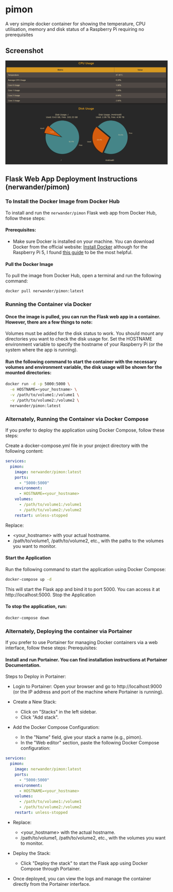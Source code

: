 # pimon
A very simple docker container for showing the temperature, CPU utilisation, memory and disk status of a Raspberry Pi requiring no prerequisites

## Screenshot

![Screenshot](https://raw.githubusercontent.com/benstaniford/pimon/main/readme/screen.png)

## Flask Web App Deployment Instructions (nerwander/pimon)

### **To Install the Docker Image from Docker Hub**

To install and run the `nerwander/pimon` Flask web app from Docker Hub, follow these steps:

#### Prerequisites:
- Make sure Docker is installed on your machine. You can download Docker from the official website: [Install Docker](https://docs.docker.com/get-docker/) although for the Raspberry Pi 5, I found 
[this guide](https://www.jpaul.me/2024/07/how-to-install-docker-on-a-raspberry-pi-5/) to be the most helpful.

#### Pull the Docker Image
To pull the image from Docker Hub, open a terminal and run the following command:

```bash
docker pull nerwander/pimon:latest
```

### **Running the Container via Docker**

#### Once the image is pulled, you can run the Flask web app in a container. However, there are a few things to note:

Volumes must be added for the disk status to work. You should mount any directories you want to check the disk usage for.
Set the HOSTNAME environment variable to specify the hostname of your Raspberry Pi (or the system where the app is running).

#### Run the following command to start the container with the necessary volumes and environment variable, the disk usage will be shown for the mounted directories:

```bash
docker run -d -p 5000:5000 \
  -e HOSTNAME=<your_hostname> \
  -v /path/to/volume1:/volume1 \
  -v /path/to/volume2:/volume2 \
  nerwander/pimon:latest
```

### **Alternately, Running the Container via Docker Compose**

If you prefer to deploy the application using Docker Compose, follow these steps:

Create a docker-compose.yml file in your project directory with the following content:
```yaml
services:
  pimon:
    image: nerwander/pimon:latest
    ports:
      - "5000:5000"
    environment:
      - HOSTNAME=<your_hostname>
    volumes:
      - /path/to/volume1:/volume1
      - /path/to/volume2:/volume2
    restart: unless-stopped
```
Replace:
- <your_hostname> with your actual hostname.
- /path/to/volume1, /path/to/volume2, etc., with the paths to the volumes you want to monitor.

#### Start the Application

Run the following command to start the application using Docker Compose:

```bash
docker-compose up -d
```

This will start the Flask app and bind it to port 5000. You can access it at http://localhost:5000.
Stop the Application

#### To stop the application, run:

```bash
docker-compose down
```

### **Alternately, Deploying the container via Portainer**

If you prefer to use Portainer for managing Docker containers via a web interface, follow these steps:
Prerequisites:

#### Install and run Portainer. You can find installation instructions at Portainer Documentation.

Steps to Deploy in Portainer:

- Login to Portainer: Open your browser and go to http://localhost:9000 (or the IP address and port of the machine where Portainer is running).

- Create a New Stack:
    - Click on "Stacks" in the left sidebar.
    - Click "Add stack".

- Add the Docker Compose Configuration:
    - In the "Name" field, give your stack a name (e.g., pimon).
    - In the "Web editor" section, paste the following Docker Compose configuration:
```yaml
services:
  pimon:
    image: nerwander/pimon:latest
    ports:
      - "5000:5000"
    environment:
      - HOSTNAME=<your_hostname>
    volumes:
      - /path/to/volume1:/volume1
      - /path/to/volume2:/volume2
    restart: unless-stopped
```
- Replace:
    - <your_hostname> with the actual hostname.
    - /path/to/volume1, /path/to/volume2, etc., with the volumes you want to monitor.

- Deploy the Stack:
    - Click "Deploy the stack" to start the Flask app using Docker Compose through Portainer.

- Once deployed, you can view the logs and manage the container directly from the Portainer interface.


